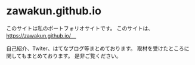 # zawakun.github.io

このサイトは私のポートフォリオサイトです。
このサイトは、https://zawakun.github.io/　

自己紹介、Twiter、はてなブログ等まとめております。
取材を受けたところに関してもまとめております。
是非ご覧ください。
